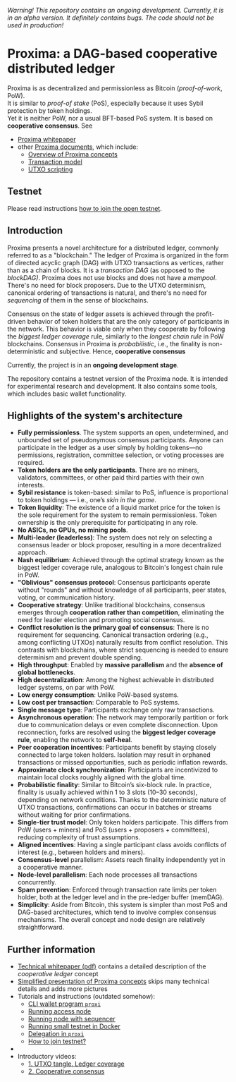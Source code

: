 *Warning! This repository contains an ongoing development. Currently, it is in an alpha version. It definitely contains bugs.
The code should not be used in production!*

# Proxima: a DAG-based cooperative distributed ledger
Proxima is as decentralized and permissionless as Bitcoin (*proof-of-work*, PoW). 
<br>It is similar to *proof-of stake* (PoS), especially because it uses Sybil protection by token holdings.
<br>Yet it is neither PoW, nor a usual BFT-based PoS system. It is based on **cooperative consensus**. See 
- [Proxima whitepaper](https://arxiv.org/abs/2411.16456) 
- other [Proxima documents](https://lunfardo314.github.io/), which include:
   - [Overview of Proxima concepts](https://lunfardo314.github.io/#/overview/intro)
   - [Transaction model](https://lunfardo314.github.io/#/txdocs/intro)
   - [UTXO scripting](https://lunfardo314.github.io/#/ledgerdocs/library)

## Testnet 

Please read instructions [how to join the open testnet](docs/testnet.md).

## Introduction
Proxima presents a novel architecture for a distributed ledger, commonly referred to as a "blockchain." 
The ledger of Proxima is organized in the form of directed acyclic graph (DAG) with UTXO transactions as vertices, 
rather than as a chain of blocks. It is a _transaction DAG_ (as opposed to the _blockDAG)_. Proxima does not use blocks and does not have a _mempool_. 
There's no need for block proposers. Due to the UTXO determinism, canonical ordering of transactions is natural, and there's no need for _sequencing_ of them in the sense of blockchains. 

Consensus on the state of ledger assets is achieved through the profit-driven behavior of token holders that are the only
category of participants in the network. This behavior is viable only when they cooperate by following the _biggest ledger coverage_ rule, 
similarly to the _longest chain rule_ in PoW blockchains. Consensus in Proxima is _probabilistic_, i.e., the finality is non-deterministic and subjective. 
Hence, **cooperative consensus**

Currently, the project is in an **ongoing development stage**. 

The repository contains a testnet version of the Proxima node. It is intended for experimental research and development. 
It also contains some tools, which includes basic wallet functionality.

## Highlights of the system's architecture
* **Fully permissionless**. The system supports an open, undetermined, and unbounded set of pseudonymous consensus participants. Anyone can participate in the ledger as a user simply by holding tokens—no permissions, registration, committee selection, or voting processes are required.
* **Token holders are the only participants**. There are no miners, validators, committees, or other paid third parties with their own interests.
* **Sybil resistance** is token-based: similar to PoS, influence is proportional to token holdings — i.e., one’s _skin in the game_.
* **Token liquidity**: The existence of a liquid market price for the token is the sole requirement for the system to remain permissionless. Token ownership is the only prerequisite for participating in any role. 
* **No ASICs, no GPUs, no mining pools**.
* **Multi-leader (leaderless)**: The system does not rely on selecting a consensus leader or block proposer, resulting in a more decentralized approach.
* **Nash equilibrium**: Achieved through the optimal strategy known as the biggest ledger coverage rule, analogous to Bitcoin's longest chain rule in PoW.
* **"Oblivious" consensus protocol**: Consensus participants operate without "rounds" and without knowledge of all participants, peer states, voting, or communication history.
* **Cooperative strategy**: Unlike traditional blockchains, consensus emerges through **cooperation rather than competition**, eliminating the need for leader election and promoting social consensus.
* **Conflict resolution is the primary goal of consensus**: There is no requirement for sequencing. Canonical transaction ordering (e.g., among conflicting UTXOs) naturally results from conflict resolution. This contrasts with blockchains, where strict sequencing is needed to ensure determinism and prevent double spending. 
* **High throughput**: Enabled by **massive parallelism** and the **absence of global bottlenecks**.
* **High decentralization**: Among the highest achievable in distributed ledger systems, on par with PoW.
* **Low energy consumption**: Unlike PoW-based systems.
* **Low cost per transaction**: Comparable to PoS systems.
* **Single message type**: Participants exchange only raw transactions.
* **Asynchronous operation**: The network may temporarily partition or fork due to communication delays or even complete disconnection. Upon reconnection, forks are resolved using the **biggest ledger coverage rule**, enabling the network to **self-heal**. 
* **Peer cooperation incentives**: Participants benefit by staying closely connected to large token holders. Isolation may result in orphaned transactions or missed opportunities, such as periodic inflation rewards. 
* **Approximate clock synchronization**: Participants are incentivized to maintain local clocks roughly aligned with the global time. 
* **Probabilistic finality**: Similar to Bitcoin’s six-block rule. In practice, finality is usually achieved within 1 to 3 slots (10–30 seconds), depending on network conditions. Thanks to the deterministic nature of UTXO transactions, confirmations can occur in batches or streams without waiting for prior confirmations.
* **Single-tier trust model**: Only token holders participate. This differs from PoW (users + miners) and PoS (users + proposers + committees), reducing complexity of trust assumptions. 
* **Aligned incentives**: Having a single participant class avoids conflicts of interest (e.g., between holders and miners).
* **Consensus-level** parallelism: Assets reach finality independently yet in a cooperative manner.
* **Node-level parallelism**: Each node processes all transactions concurrently.
* **Spam prevention**: Enforced through transaction rate limits per token holder, both at the ledger level and in the pre-ledger buffer (memDAG).
* **Simplicity**: Aside from Bitcoin, this system is simpler than most PoS and DAG-based architectures, which tend to involve complex consensus mechanisms. The overall concept and node design are relatively straightforward. 

## Further information
* [Technical whitepaper (pdf)](https://arxiv.org/abs/2411.16456) contains a detailed description of the *cooperative ledger* concept
* [Simplified presentation of Proxima concepts](https://hackmd.io/@Evaldas/Sy4Gka1DC) skips many technical details and adds more pictures
* Tutorials and instructions (outdated somehow):
  * [CLI wallet program `proxi`](docs/proxi.md)
  * [Running access node](docs/run_access.md)
  * [Running node with sequencer](docs/run_sequencer.md)
  * [Running small testnet in Docker](tests/docker/docker-network.md)
  * [Delegation in `proxi`](docs/delegate.md)
  * [How to join testnet?](docs/testnet.md)
* 
* Introductory videos:
  * [1. UTXO tangle. Ledger coverage](https://youtu.be/CT0_FlW-ObM)
  * [2. Cooperative consensus](https://youtu.be/7N_L6CMyRdo)
